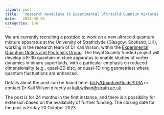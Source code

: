 ```yaml
---
layout: post
title:  "Research Associate in Experimental Ultracold Quantum Mixtures at the University of Strathclyde"
date:   2023-08-30
categories: job
---
```


We are currently recruiting a postdoc to work on a new ultracold quantum mixture apparatus at the University of Strathclyde (Glasgow, Scotland, UK), working in the research team of Dr Kali Wilson, within the <a href="https://eqop.phys.strath.ac.uk/"> Experimental Quantum Optics and Photonics Group</a>. The Royal Society funded project will develop a K-Rb quantum-mixture apparatus to enable studies of vortex dynamics in binary superfluids, with a particular emphasis on reduced dimensionality (e.g., quasi-2D disc, or quasi-1D ring geometries) where quantum fluctuations are enhanced.  

Details about the post can be found here: <a href="bit.ly/QuantumFluidsPDRA"> bit.ly/QuantumFluidsPDRA</a> or contact Dr Kali Wilson directly at kali.wilson@strath.ac.uk

The post is for 24 months in the first instance, and there is a possibility for extension based on the availability of further funding.  The closing date for the post is Friday 20 October 2023. 
 
